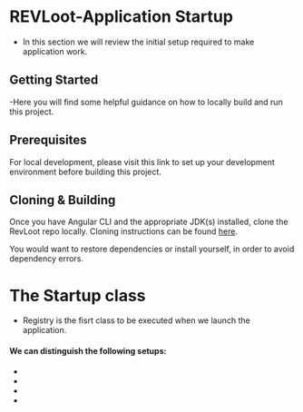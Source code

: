 # REVLoot-Application Startup
- In this section we will review the initial setup required to make application work.

## Getting Started
-Here you will find some helpful guidance on how to locally build and run this project.

## Prerequisites
For local development, please visit this link to set up your development environment before building this project.

## Cloning & Building
Once you have Angular CLI and the appropriate JDK(s) installed, clone the RevLoot repo locally. Cloning instructions can be found [here](https://docs.github.com/en/repositories/creating-and-managing-repositories/cloning-a-repository).

You would want to restore dependencies or install yourself, in order to avoid dependency errors. 

# The Startup class
- Registry is the fisrt class to be executed when we launch the application.

#### We can distinguish the following setups:
-
-
-
-
